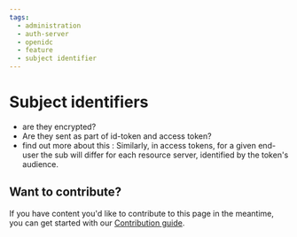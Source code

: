 ```yaml
---
tags:
  - administration
  - auth-server
  - openidc
  - feature
  - subject identifier
---
```


# Subject identifiers

- are they encrypted?
- Are they sent as part of id-token and access token?
- find out more about this : Similarly, in access tokens, for a given end-user the sub will differ for each resource server, identified by the token's audience.

## Want to contribute?

If you have content you'd like to contribute to this page in the meantime, you can get started with our [Contribution guide](https://docs.jans.io/head/CONTRIBUTING/).